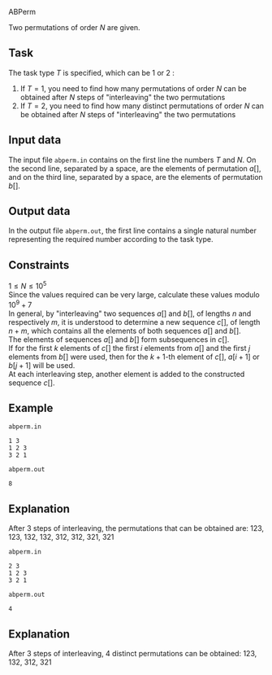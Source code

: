 ABPerm

Two permutations of order $N$ are given. 

## Task

The task type $T$ is specified, which can be $1$ or $2$ :
1) If $T=1$, you need to find how many permutations of order $N$ can be obtained after $N$ steps of "interleaving" the two permutations
2) If $T=2$, you need to find how many distinct permutations of order $N$ can be obtained after $N$ steps of "interleaving" the two permutations

## Input data

The input file `abperm.in` contains on the first line the numbers $T$ and $N$. On the second line, separated by a space, are the elements of permutation $a[]$, and on the third line, separated by a space, are the elements of permutation $b[]$. 

## Output data

In the output file `abperm.out`, the first line contains a single natural number representing the required number according to the task type. 

## Constraints

$1 \leq N \leq 10^5$  
Since the values required can be very large, calculate these values modulo $10^9+7$  
In general, by "interleaving" two sequences $a[]$ and $b[]$, of lengths $n$ and respectively $m$, it is understood to determine a new sequence $c[]$, of length $n+m$, which contains all the elements of both sequences $a[]$ and $b[]$.   
The elements of sequences $a[]$ and $b[]$ form subsequences in $c[]$.      
If for the first $k$ elements of $c[]$ the first $i$ elements from $a[]$ and the first $j$ elements from $b[]$ were used, then for the $k+1$-th element of $c[]$, $a[i+1]$ or $b[j+1]$ will be used.  
At each interleaving step, another element is added to the constructed sequence $c[]$.

## Example

`abperm.in`  
```
1 3
1 2 3
3 2 1
```
`abperm.out`
```
8
```

## Explanation

After 3 steps of interleaving, the permutations that can be obtained are: $1 2 3$, $1 2 3$, $1 3 2$, $1 3 2$, $3 1 2$, $3 1 2$, $3 2 1$, $3 2 1$

`abperm.in`  
```
2 3
1 2 3
3 2 1
```
`abperm.out`
```
4
```

## Explanation

After 3 steps of interleaving, 4 distinct permutations can be obtained: $1 2 3$, $1 3 2$, $3 1 2$, $3 2 1$